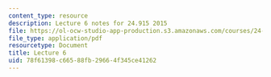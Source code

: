 ```yaml
---
content_type: resource
description: Lecture 6 notes for 24.915 2015
file: https://ol-ocw-studio-app-production.s3.amazonaws.com/courses/24-915-linguistic-phonetics-fall-2015/78f61398c66588fb29664f345ce41262_MIT24_915F15_lec6.pdf
file_type: application/pdf
resourcetype: Document
title: Lecture 6
uid: 78f61398-c665-88fb-2966-4f345ce41262
---
```

